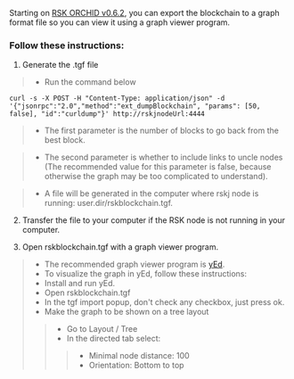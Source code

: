 Starting on <a href="https://github.com/rsksmart/rskj/releases/tag/ORCHID-0.6.2" target="_blank">RSK ORCHID v0.6.2</a>, you can export the blockchain to a graph format file so you can view it using a graph viewer program.

### Follow these instructions:

1. Generate the .tgf file

>* Run the command below

```
curl -s -X POST -H "Content-Type: application/json" -d '{"jsonrpc":"2.0","method":"ext_dumpBlockchain", "params": [50, false], "id":"curldump"}' http://rskjnodeUrl:4444
```

>* The first parameter is the number of blocks to go back from the best block.

>* The second parameter is whether to include links to uncle nodes (The recommended value for this parameter is false, because otherwise the graph may be too complicated to understand).

>* A file will be generated in the computer where rskj node is running: user.dir/rskblockchain.tgf.

2. Transfer the file to your computer if the RSK node is not running in your computer.

3. Open rskblockchain.tgf with a graph viewer program.

>* The recommended graph viewer program is <a href="http://www.yworks.com/downloads#yEd" target="_blank">yEd</a>.
>* To visualize the graph in yEd, follow these instructions:
>* Install and run yEd.
>* Open rskblockchain.tgf
>* In the tgf import popup, don't check any checkbox, just press ok.
>* Make the graph to be shown on a tree layout
>>* Go to Layout / Tree
>>* In the directed tab select:
>>>* Minimal node distance: 100
>>>* Orientation: Bottom to top